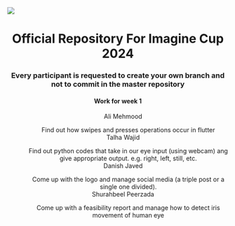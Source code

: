 <img src = "https://uol.edu.pk/wp-content/uploads/2021/07/imagine_cup_030815-1170x610-1.jpg">
<center>
<h1>Official Repository For Imagine Cup 2024</h1>
<h3>Every participant is requested to create your own branch and not to commit in the master repository</h3>
<h4> Work for week 1 </h4>
<ol>
Ali Mehmood
<ul>
Find out how swipes and presses operations occur in flutter
</ul>
Talha Wajid
<ul>
Find out python codes that take in our eye input (using webcam) ang give appropriate output. e.g. right, left, still, etc.
</ul>
Danish Javed
<ul>
Come up with the logo and manage social media (a triple post or a single one divided). 
</ul>
Shurahbeel Peerzada
<ul>
Come up with a feasibility report and manage how to detect iris movement of human eye
</ul>
</ol>
</center>
